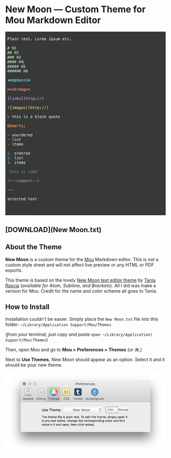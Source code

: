 # New Moon — Custom Theme for Mou Markdown Editor

![New Moon theme preview](img/new_moon_theme_preview.png)

## [DOWNLOAD](New Moon.txt)

## About the Theme

**New Moon** is a custom theme for the [Mou](http://25.io/mou/) Markdown editor. This is *not* a custom style sheet and will not affect live preview or any HTML or PDF exports.

This theme is based on the lovely [New Moon text editor theme](http://taniarascia.github.io/new-moon/) by [Tania Rascia](http://www.taniarascia.com/) (*available for Atom, Sublime, and Brackets*). All I did was make a version for Mou. Credit for the name and color scheme all goes to Tania.

## How to Install

Installation couldn't be easier. Simply place the `New Moon.txt` file into this folder: `~/Library/Application Support/Mou/Themes` 

(*from your terminal, just copy and paste `open ~/Library/Application\ Support/Mou/Themes`*)

Then, open Mou and go to **Mou > Preferences > Themes** (*or &#8984;,*)

Next to **Use Themes**, *New Moon* should appear as an option. Select it and it should be your new theme.

![Mou Preferences window](img/mou_preferences.png)